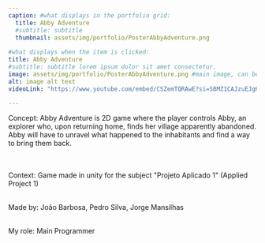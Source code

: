 ```yaml
---
caption: #what displays in the portfolio grid:
  title: Abby Adventure
  #subtitle: subtitle
  thumbnail: assets/img/portfolio/PosterAbbyAdventure.png
  
#what displays when the item is clicked:
title: Abby Adventure
#subtitle: subtitle lorem ipsum dolor sit amet consectetur.
image: assets/img/portfolio/PosterAbbyAdventure.png #main image, can be a link or a file in assets/img/portfolio
alt: image alt text
videoLink: "https://www.youtube.com/embed/CSZemTQRAwE?si=SBMZ1CAJzuEJgKgW"

---
```


<div align = "Left">

Concept: Abby Adventure is 2D game where the player controls Abby, an explorer
who, upon returning home, finds her village apparently abandoned. Abby will have to
unravel what happened to the inhabitants and find a way to bring them back. <br> <br> <br>

Context: Game made in unity for the subject "Projeto Aplicado 1" (Applied Project 1) <br> <br>

Made by: João Barbosa, Pedro Silva, Jorge Mansilhas <br> <br>

My role: Main Programmer

</div>